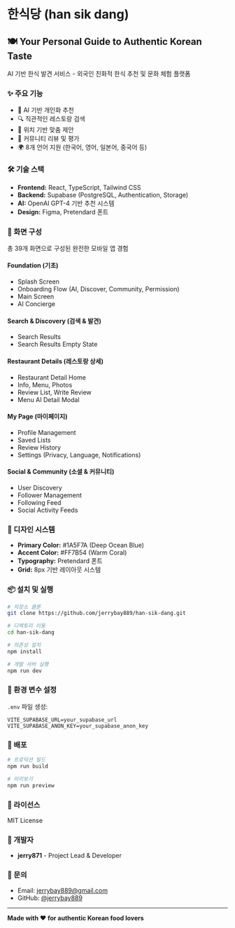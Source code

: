 # 한식당 (han sik dang)

## 🍽️ Your Personal Guide to Authentic Korean Taste

AI 기반 한식 발견 서비스 - 외국인 친화적 한식 추천 및 문화 체험 플랫폼

### ✨ 주요 기능

- 🤖 AI 기반 개인화 추천
- 🔍 직관적인 레스토랑 검색
- 📍 위치 기반 맞춤 제안
- 💬 커뮤니티 리뷰 및 평가
- 🌍 8개 언어 지원 (한국어, 영어, 일본어, 중국어 등)

### 🛠️ 기술 스택

- **Frontend:** React, TypeScript, Tailwind CSS
- **Backend:** Supabase (PostgreSQL, Authentication, Storage)
- **AI:** OpenAI GPT-4 기반 추천 시스템
- **Design:** Figma, Pretendard 폰트

### 📱 화면 구성

총 39개 화면으로 구성된 완전한 모바일 앱 경험

#### Foundation (기초)
- Splash Screen
- Onboarding Flow (AI, Discover, Community, Permission)
- Main Screen
- AI Concierge

#### Search & Discovery (검색 & 발견)
- Search Results
- Search Results Empty State

#### Restaurant Details (레스토랑 상세)
- Restaurant Detail Home
- Info, Menu, Photos
- Review List, Write Review
- Menu AI Detail Modal

#### My Page (마이페이지)
- Profile Management
- Saved Lists
- Review History
- Settings (Privacy, Language, Notifications)

#### Social & Community (소셜 & 커뮤니티)
- User Discovery
- Follower Management
- Following Feed
- Social Activity Feeds

### 🎨 디자인 시스템

- **Primary Color:** #1A5F7A (Deep Ocean Blue)
- **Accent Color:** #FF7B54 (Warm Coral)
- **Typography:** Pretendard 폰트
- **Grid:** 8px 기반 레이아웃 시스템

### 📦 설치 및 실행

```bash
# 저장소 클론
git clone https://github.com/jerrybay889/han-sik-dang.git

# 디렉토리 이동
cd han-sik-dang

# 의존성 설치
npm install

# 개발 서버 실행
npm run dev
```

### 🔧 환경 변수 설정

`.env` 파일 생성:

```
VITE_SUPABASE_URL=your_supabase_url
VITE_SUPABASE_ANON_KEY=your_supabase_anon_key
```

### 🚀 배포

```bash
# 프로덕션 빌드
npm run build

# 미리보기
npm run preview
```

### 📄 라이선스

MIT License

### 👥 개발자

- **jerry871** - Project Lead & Developer

### 📧 문의

- Email: jerrybay889@gmail.com
- GitHub: [@jerrybay889](https://github.com/jerrybay889)

---

**Made with ❤️ for authentic Korean food lovers**
